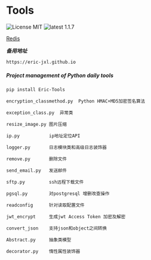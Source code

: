 # Tools
![License MIT](https://img.shields.io/badge/license-MIT-blue.svg)
![latest 1.1.7](https://img.shields.io/badge/latest-1.1.7-green.svg?style=flat)


[Redis](https://jxlss.cn)

***备用地址***
```
https://eric-jxl.github.io
```

##### Project management of Python daily tools
```shell 
pip install Eric-Tools
```

```
encryption_classmethod.py  Python HMAC+MD5加密签名算法

exception_class.py  异常类

resize_image.py 图片压缩

ip.py           ip地址定位API

logger.py       日志模块类和高级日志装饰器

remove.py       删除文件

send_email.py   发送邮件

sftp.py         ssh远程下载文件

pgsql.py        对postgresql 增删改查操作

readconfig      针对读取配置文件

jwt_encrypt     生成jwt Access Token 加密及解密

convert_json    支持json和object之间转换

Abstract.py     抽象类模型

decorator.py    惰性属性装饰器
```
